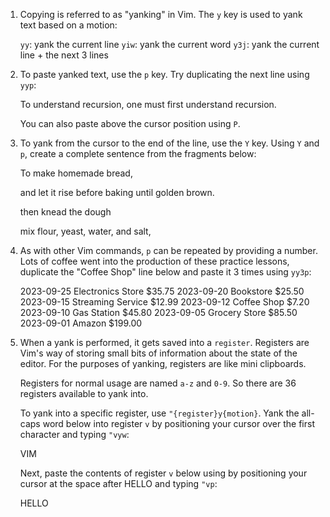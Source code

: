 1. Copying is referred to as "yanking" in Vim. The `y` key is used to yank text
   based on a motion:

     `yy`: yank the current line
     `yiw`: yank the current word
     `y3j`: yank the current line + the next 3 lines

2. To paste yanked text, use the `p` key. Try duplicating the next line using
   `yyp`:

     To understand recursion, one must first understand recursion.
   
   You can also paste above the cursor position using `P`.

3. To yank from the cursor to the end of the line, use the `Y` key. Using `Y`
   and `p`, create a complete sentence from the fragments below:

     To make homemade bread, 

     and let it rise before baking until golden brown.

     then knead the dough 

     mix flour, yeast, water, and salt, 

4. As with other Vim commands, `p` can be repeated by providing a number. Lots
   of coffee went into the production of these practice lessons, duplicate the
   "Coffee Shop" line below and paste it 3 times using `yy3p`:

     2023-09-25   Electronics Store   $35.75
     2023-09-20   Bookstore           $25.50
     2023-09-15   Streaming Service   $12.99
     2023-09-12   Coffee Shop         $7.20
     2023-09-10   Gas Station         $45.80
     2023-09-05   Grocery Store       $85.50
     2023-09-01   Amazon              $199.00

5. When a yank is performed, it gets saved into a `register`. Registers are
   Vim's way of storing small bits of information about the state of the editor.
   For the purposes of yanking, registers are like mini clipboards.

   Registers for normal usage are named `a-z` and `0-9`. So there are 36
   registers available to yank into.

   To yank into a specific register, use `"{register}y{motion}`. Yank the
   all-caps word below into register `v` by positioning your cursor over the
   first character and typing `"vyw`:

     VIM

   Next, paste the contents of register `v` below using by positioning your
   cursor at the space after HELLO and typing `"vp`:

     HELLO 


